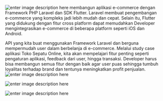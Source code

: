 ![enter image description here](https://scontent.fcgk23-1.fna.fbcdn.net/v/t1.6435-9/241562275_148311177473899_5559015518165350430_n.jpg?_nc_cat=108&ccb=1-5&_nc_sid=730e14&_nc_eui2=AeH6C3UKFvGveOq_Wr2bro72_GbWJVP1ysr8ZtYlU_XKysdw1TWbcSDCbWWf_mpl6e0kcOO0g01b1ecf-cxh4BXx&_nc_ohc=3sbaAdYmsykAX-z4kj8&_nc_ht=scontent.fcgk23-1.fna&oh=839f6b5ac4aeb96c75fd21d1277157dc&oe=615DA504)
membangun aplikasi e-commerce dengan Framework PHP Laravel dan SDK Flutter. Laravel membuat pengembangan e-commerce yang kompleks jadi lebih mudah dan cepat. Selain itu, Flutter yang didukung dengan fitur cross platform dapat memudahkan Developer mengintegrasikan e-commerce di beberapa platform seperti iOS dan Android.

API yang kita buat menggunakan Framework Laravel dan berguna mempermudah user dalam berbelanja di e-commerce. Melalui study case aplikasi Toko Sepatu Online, kita akan mempelajari fitur penting seperti pengaturan aplikasi, feedback dari user, hingga transaksi. Developer harus bisa membangun semua fitur dengan baik agar user puas sehingga tumbuh loyalitas terhadap brand dan tentunya meningkatkan profit penjualan.
![enter image description here](https://scontent.fcgk23-1.fna.fbcdn.net/v/t1.6435-9/241415272_148311027473914_3267237841551428830_n.jpg?_nc_cat=110&ccb=1-5&_nc_sid=730e14&_nc_eui2=AeGKoAXtUPAzdv_1Sy7zFs1Az5iSZFRE6kjPmJJkVETqSDhhigbWDTDwv3gU7zx3Z3Iq_FSSYXS1GTx34NrtDS7U&_nc_ohc=yvIBunJhDEIAX8AmBUN&tn=OX_tGkgaw0ibad9-&_nc_ht=scontent.fcgk23-1.fna&oh=11325afff3ed1ea63e699db1b6feb6bd&oe=615B84CF)

![enter image description here](https://scontent.fcgk23-1.fna.fbcdn.net/v/t1.6435-9/241400575_148311134140570_6010540443785796861_n.jpg?_nc_cat=111&ccb=1-5&_nc_sid=730e14&_nc_eui2=AeHyTLJQL6kHuAhQxSDcKmqVG7dTbqJgdNYbt1NuomB01kft8LbtpsSaGv1CSPl_xdfFNBb9QrvdAWu6t68rI5LT&_nc_ohc=61gKF1ySG78AX94vJX3&tn=OX_tGkgaw0ibad9-&_nc_ht=scontent.fcgk23-1.fna&oh=32ea1a6a89285acd7fc091b364b48feb&oe=615ADFFE)

![enter image description here](https://scontent.fcgk23-1.fna.fbcdn.net/v/t1.6435-9/241510043_148311080807242_4962994397802898770_n.jpg?_nc_cat=104&ccb=1-5&_nc_sid=730e14&_nc_eui2=AeFV1WWX5zrh2SUA-tRmcN01rS3j4IrtcPytLePgiu1w_OrtUPSaz52sYTspewluLWDpL0OkQCkIFHY_TstRkJlV&_nc_ohc=hl-y16OLYf0AX8WmWPF&tn=OX_tGkgaw0ibad9-&_nc_ht=scontent.fcgk23-1.fna&oh=4374ffbba7e111d23d9c0b7ac441a68c&oe=615AD1E1)

